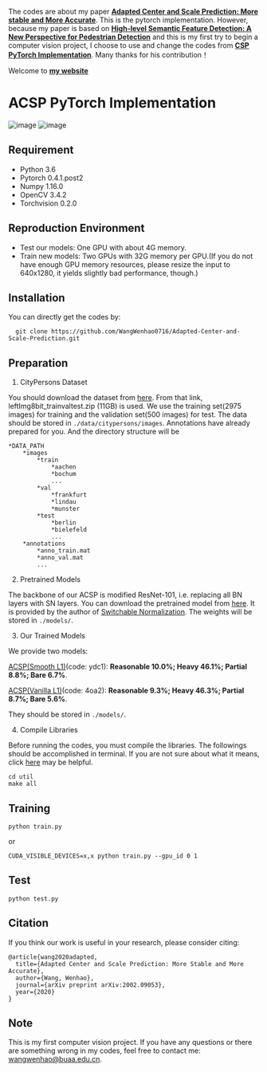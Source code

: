The codes are about my paper [**Adapted Center and Scale Prediction: More stable and More Accurate**](<https://arxiv.org/abs/2002.09053>). This is the pytorch implementation. However, because my paper is based on [**High-level Semantic Feature Detection: A New Perspective for Pedestrian Detection**](<https://arxiv.org/abs/1904.02948>) and this is my first try to begin a computer vision project, I choose to use and change the codes from [**CSP PyTorch Implementation**](<https://github.com/lw396285v/CSP-pedestrian-detection-in-pytorch>). Many thanks for his contribution！

Welcome to [**my website**](<https://wenhaowang.org>)

# ACSP PyTorch Implementation
![image](https://github.com/WangWenhao0716/pictures/blob/master/SOTA.png)
![image](https://github.com/WangWenhao0716/pictures/blob/master/4.png)

## Requirement
* Python 3.6
* Pytorch 0.4.1.post2
* Numpy 1.16.0
* OpenCV 3.4.2
* Torchvision 0.2.0

## Reproduction Environment
* Test our models: One GPU with about 4G memory.
* Train new models: Two GPUs with 32G memory per GPU.(If you do not have enough GPU memory resources, please resize the input to 640x1280, it yields slightly bad performance, though.)

## Installation
You can directly get the codes by:
```
  git clone https://github.com/WangWenhao0716/Adapted-Center-and-Scale-Prediction.git
```

## Preparation
1. CityPersons Dataset

You should download the dataset from [here](https://www.cityscapes-dataset.com/downloads/). From that link, leftImg8bit_trainvaltest.zip (11GB) is used. We use the training set(2975 images) for training and the validation set(500 images) for test. The data should be stored in `./data/citypersons/images`. Annotations have already prepared for you. And the directory structure will be 
```
*DATA_PATH
	*images
		*train
			*aachen
			*bochum
			...
		*val
			*frankfurt
			*lindau
			*munster
		*test
			*berlin
			*bielefeld
			...
	*annotations
		*anno_train.mat
		*anno_val.mat
		...
```


2. Pretrained Models

The backbone of our ACSP is modified ResNet-101, i.e. replacing all BN layers with SN layers. You can download the pretrained model from [here](https://pan.baidu.com/s/1rK-ukAjEIPql2ECi38hRbQ). It is provided by the author of [Switchable Normalization](https://github.com/switchablenorms/Switchable-Normalization). The weights will be stored in `./models/`.

3. Our Trained Models

We provide two models:

[ACSP(Smooth L1)](https://pan.baidu.com/s/1p2IF7nI6dOhpmSvXLFsxlA)(code: ydc1): **Reasonable 10.0%; Heavy 46.1%; Partial 8.8%; Bare 6.7%**.

[ACSP(Vanilla L1)](https://pan.baidu.com/s/1zZP3brc1FvMrcmPo7Fx-Tg)(code: 4oa2): **Reasonable 9.3%; Heavy 46.3%; Partial 8.7%; Bare 5.6%**.

They should be stored in `./models/`.

4. Compile Libraries

Before running the codes, you must compile the libraries. The followings should be accomplished in terminal. If you are not sure about what it means, click [here](https://linuxize.com/post/linux-cd-command/) may be helpful.

```
cd util
make all
```


## Training

`python train.py`

or

`CUDA_VISIBLE_DEVICES=x,x python train.py --gpu_id 0 1`

## Test

`python test.py`


## Citation
If you think our work is useful in your research, please consider citing:
```
@article{wang2020adapted,
  title={Adapted Center and Scale Prediction: More Stable and More Accurate},
  author={Wang, Wenhao},
  journal={arXiv preprint arXiv:2002.09053},
  year={2020}
}
```

## Note

This is my first computer vision project. If you have any questions or there are something wrong in my codes, feel free to contact me: wangwenhao@buaa.edu.cn.
